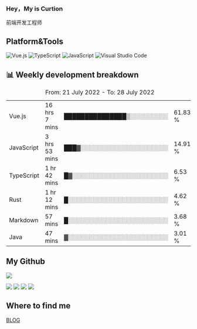 ### Hey，My is Curtion
前端开发工程师
## Platform&Tools

![Vue.js](https://img.shields.io/badge/-Vue.js-4FC08D?style=flat-square&logo=Vue.js&logoColor=white)
![TypeScript](https://img.shields.io/badge/-TypeScript-007ACC?style=flat-square&logo=typescript&logoColor=white)
![JavaScript](https://img.shields.io/badge/-JavaScript-F7DF1E?style=flat-square&logo=javascript&logoColor=black)
![Visual Studio Code](https://img.shields.io/badge/-VSCode-007ACC?style=flat-square&logo=Visual-Studio-Code&logoColor=white)

## 📊 Weekly development breakdown

<!--START_SECTION:waka-->

<table><caption>From: 21 July 2022 - To: 28 July 2022</caption><tr><td>Vue.js</td><td>16 hrs 7 mins</td><td>███████████████▒░░░░░░░░░</td><td>61.83 %</td></tr><tr><td>JavaScript</td><td>3 hrs 53 mins</td><td>███▓░░░░░░░░░░░░░░░░░░░░░</td><td>14.91 %</td></tr><tr><td>TypeScript</td><td>1 hr 42 mins</td><td>█▓░░░░░░░░░░░░░░░░░░░░░░░</td><td>6.53 %</td></tr><tr><td>Rust</td><td>1 hr 12 mins</td><td>█░░░░░░░░░░░░░░░░░░░░░░░░</td><td>4.62 %</td></tr><tr><td>Markdown</td><td>57 mins</td><td>█░░░░░░░░░░░░░░░░░░░░░░░░</td><td>3.68 %</td></tr><tr><td>Java</td><td>47 mins</td><td>▓░░░░░░░░░░░░░░░░░░░░░░░░</td><td>3.01 %</td></tr></table>

<!--END_SECTION:waka-->

## My Github

![](http://github-profile-summary-cards.vercel.app/api/cards/profile-details?username=curtion&theme=nord_bright)

![](http://github-profile-summary-cards.vercel.app/api/cards/stats?username=curtion&theme=nord_bright)
![](http://github-profile-summary-cards.vercel.app/api/cards/productive-time?username=curtion&theme=nord_bright&utcOffset=8)
![](http://github-profile-summary-cards.vercel.app/api/cards/repos-per-language?username=curtion&theme=nord_bright)
![](http://github-profile-summary-cards.vercel.app/api/cards/most-commit-language?username=curtion&theme=nord_bright)

## Where to find me

[BLOG](https://blog.3gxk.net)
